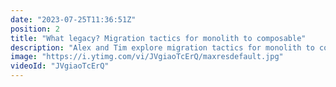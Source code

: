 ```yaml
---
date: "2023-07-25T11:36:51Z"
position: 2
title: "What legacy? Migration tactics for monolith to composable"
description: "Alex and Tim explore migration tactics for monolith to composable architectures."
image: "https://i.ytimg.com/vi/JVgiaoTcErQ/maxresdefault.jpg"
videoId: "JVgiaoTcErQ"
---
```


